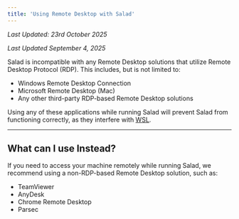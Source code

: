 ```yaml
---
title: 'Using Remote Desktop with Salad'
---
```


_Last Updated: 23rd October 2025_

_Last Updated September 4, 2025_

Salad is incompatible with any Remote Desktop solutions that utilize Remote Desktop Protocol (RDP). This includes, but
is not limited to:

- Windows Remote Desktop Connection
- Microsoft Remote Desktop (Mac)
- Any other third-party RDP-based Remote Desktop solutions

Using any of these applications while running Salad will prevent Salad from functioning correctly, as they interfere
with [WSL](/docs/faq/jobs/265-what-is-wsl).

---

## **What can I use Instead?**

If you need to access your machine remotely while running Salad, we recommend using a non-RDP-based Remote Desktop
solution, such as:

- TeamViewer
- AnyDesk
- Chrome Remote Desktop
- Parsec

